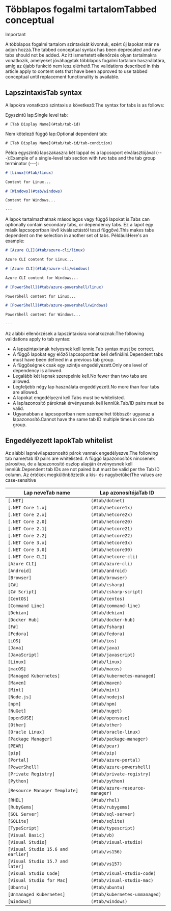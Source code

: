# <a name="tabbed-conceptual"></a><span data-ttu-id="d3477-101">Többlapos fogalmi tartalom</span><span class="sxs-lookup"><span data-stu-id="d3477-101">Tabbed conceptual</span></span>

> [!IMPORTANT]
> <span data-ttu-id="d3477-102">A többlapos fogalmi tartalom szintaxisát kivontuk, ezért új lapokat már ne adjon hozzá.</span><span class="sxs-lookup"><span data-stu-id="d3477-102">The tabbed conceptual syntax has been deprecated and new tabs should not be added.</span></span> <span data-ttu-id="d3477-103">Az itt ismertetett ellenőrzés olyan tartalmakra vonatkozik, amelyeket jóváhagytak többlapos fogalmi tartalom használatára, amíg az újabb funkció nem lesz elérhető.</span><span class="sxs-lookup"><span data-stu-id="d3477-103">The validations described in this article apply to content sets that have been approved to use tabbed conceptual until replacement functionality is available.</span></span>

## <a name="tab-syntax"></a><span data-ttu-id="d3477-104">Lapszintaxis</span><span class="sxs-lookup"><span data-stu-id="d3477-104">Tab syntax</span></span>

<span data-ttu-id="d3477-105">A lapokra vonatkozó szintaxis a következő:</span><span class="sxs-lookup"><span data-stu-id="d3477-105">The syntax for tabs is as follows:</span></span>

<span data-ttu-id="d3477-106">Egyszintű lap:</span><span class="sxs-lookup"><span data-stu-id="d3477-106">Single level tab:</span></span>

`# [Tab Display Name](#tab/tab-id)`

<span data-ttu-id="d3477-107">Nem kötelező függő lap:</span><span class="sxs-lookup"><span data-stu-id="d3477-107">Optional dependent tab:</span></span>

`# [Tab Display Name](#tab/tab-id/tab-condition)`

<span data-ttu-id="d3477-108">Példa egyszintű lapszakaszra két lappal és a lapcsoport elválasztójával (---):</span><span class="sxs-lookup"><span data-stu-id="d3477-108">Example of a single-level tab section with two tabs and the tab group terminator (---):</span></span>

```markdown
# [Linux](#tab/linux)

Content for Linux...

# [Windows](#tab/windows)

Content for Windows...

---
```

<span data-ttu-id="d3477-109">A lapok tartalmazhatnak másodlagos vagy függő lapokat is.</span><span class="sxs-lookup"><span data-stu-id="d3477-109">Tabs can optionally contain secondary tabs, or dependency tabs.</span></span> <span data-ttu-id="d3477-110">Ez a lapot egy másik lapcsoportban lévő kiválasztástól teszi függővé.</span><span class="sxs-lookup"><span data-stu-id="d3477-110">This makes tabs dependent on the selection in another set of tabs.</span></span> <span data-ttu-id="d3477-111">Például:</span><span class="sxs-lookup"><span data-stu-id="d3477-111">Here's an example:</span></span>

```markdown
# [Azure CLI](#tab/azure-cli/linux)

Azure CLI content for Linux...

# [Azure CLI](#tab/azure-cli/windows)

Azure CLI content for Windows...

# [PowerShell](#tab/azure-powershell/linux)

PowerShell content for Linux...

# [PowerShell](#tab/azure-powershell/windows)

PowerShell content for Windows...

---
```

<span data-ttu-id="d3477-112">Az alábbi ellenőrzések a lapszintaxisra vonatkoznak:</span><span class="sxs-lookup"><span data-stu-id="d3477-112">The following validations apply to tab syntax:</span></span>

- <span data-ttu-id="d3477-113">A lapszintaxisnak helyesnek kell lennie.</span><span class="sxs-lookup"><span data-stu-id="d3477-113">Tab syntax must be correct.</span></span>
- <span data-ttu-id="d3477-114">A függő lapokat egy előző lapcsoportban kell definiálni.</span><span class="sxs-lookup"><span data-stu-id="d3477-114">Dependent tabs must have been defined in a previous tab group.</span></span>
- <span data-ttu-id="d3477-115">A függőségnek csak egy szintje engedélyezett.</span><span class="sxs-lookup"><span data-stu-id="d3477-115">Only one level of dependency is allowed.</span></span>
- <span data-ttu-id="d3477-116">Legalább két lapnak szerepelnie kell.</span><span class="sxs-lookup"><span data-stu-id="d3477-116">No fewer than two tabs are allowed.</span></span>
- <span data-ttu-id="d3477-117">Legfeljebb négy lap használata engedélyezett.</span><span class="sxs-lookup"><span data-stu-id="d3477-117">No more than four tabs are allowed.</span></span>
- <span data-ttu-id="d3477-118">A lapokat engedélyezni kell.</span><span class="sxs-lookup"><span data-stu-id="d3477-118">Tabs must be whitelisted.</span></span>
- <span data-ttu-id="d3477-119">A lap/azonosító pároknak érvényesnek kell lenniük.</span><span class="sxs-lookup"><span data-stu-id="d3477-119">Tab/ID pairs must be valid.</span></span>
- <span data-ttu-id="d3477-120">Ugyanabban a lapcsoportban nem szerepelhet többször ugyanaz a lapazonosító.</span><span class="sxs-lookup"><span data-stu-id="d3477-120">Cannot have the same tab ID multiple times in one tab group.</span></span>

## <a name="tab-whitelist"></a><span data-ttu-id="d3477-121">Engedélyezett lapok</span><span class="sxs-lookup"><span data-stu-id="d3477-121">Tab whitelist</span></span>

<span data-ttu-id="d3477-122">Az alábbi lapnév/lapazonosító párok vannak engedélyezve.</span><span class="sxs-lookup"><span data-stu-id="d3477-122">The following tab name/tab ID pairs are whitelisted.</span></span> <span data-ttu-id="d3477-123">A függő lapazonosítók nincsenek párosítva, de a lapazonosító oszlop alapján érvényesnek kell lenniük.</span><span class="sxs-lookup"><span data-stu-id="d3477-123">Dependent tab IDs are not paired but must be valid per the Tab ID column.</span></span> <span data-ttu-id="d3477-124">Az értékek megkülönböztetik a kis- és nagybetűket</span><span class="sxs-lookup"><span data-stu-id="d3477-124">The values are case-sensitive</span></span>

|<span data-ttu-id="d3477-125">Lap neve</span><span class="sxs-lookup"><span data-stu-id="d3477-125">Tab name</span></span>              |<span data-ttu-id="d3477-126">Lap azonosítója</span><span class="sxs-lookup"><span data-stu-id="d3477-126">Tab ID</span></span>            |
|----------------------|------------------|
|`[.NET]`              |`(#tab/dotnet)`   |
|`[.NET Core 1.x]`     |`(#tab/netcore1x)`|
|`[.NET Core 2.x]`     |`(#tab/netcore2x)`|
|`[.NET Core 2.0]`     |`(#tab/netcore20)`|
|`[.NET Core 2.1]`     |`(#tab/netcore21)`|
|`[.NET Core 2.2]`     |`(#tab/netcore22)`|
|`[.NET Core 3.x]`     |`(#tab/netcore3x)`|
|`[.NET Core 3.0]`     |`(#tab/netcore30)`|
|`[.NET Core CLI]`     |`(#tab/netcore-cli)`|
|`[Azure CLI]`         |`(#tab/azure-cli)`|
|`[Android]`           |`(#tab/android)`  |
|`[Browser]`           |`(#tab/browser)`  |
|`[C#]`                |`(#tab/csharp)`   |
|`[C# Script]`         |`(#tab/csharp-script)`|
|`[CentOS]`            |`(#tab/centos)`|
|`[Command Line]`      |`(#tab/command-line)`|
|`[Debian]`            |`(#tab/debian)`|
|`[Docker Hub]`        |`(#tab/docker-hub)`|
|`[F#]`                |`(#tab/fsharp)`|
|`[Fedora]`            |`(#tab/fedora)`|
|`[iOS]`               |`(#tab/ios)`      |
|`[Java]`              |`(#tab/java)`|
|`[JavaScript]`        |`(#tab/javascript)`|
|`[Linux]`             |`(#tab/linux)`    |
|`[macOS]`             |`(#tab/macos)`    |
|`[Managed Kubernetes]`|`(#tab/kubernetes-managed)`|
|`[Maven]`             |`(#tab/maven)`|
|`[Mint]`              |`(#tab/mint)`|
|`[Node.js]`           |`(#tab/nodejs)`|
|`[npm]`               |`(#tab/npm)` |
|`[NuGet]`             |`(#tab/nuget)`|
|`[openSUSE]`          |`(#tab/opensuse)`|
|`[Other]`             |`(#tab/other)` |
|`[Oracle Linux]`      |`(#tab/oracle-linux)`|
|`[Package Manager]`   |`(#tab/package-manager)` |
|`[PEAR]`              |`(#tab/pear)`|
|`[pip]`               |`(#tab/pip)`|
|`[Portal]`            |`(#tab/azure-portal)`    |
|`[PowerShell]`        |`(#tab/azure-powershell)`|
|`[Private Registry]`  |`(#tab/private-registry)`|
|`[Python]`            |`(#tab/python)`|
|`[Resource Manager Template]`|`(#tab/azure-resource-manager)`|
|`[RHEL]`              |`(#tab/rhel)`|
|`[RubyGems]`          |`(#tab/rubygems)`|
|`[SQL Server]`        |`(#tab/sql-server)`|
|`[SQLite]`            |`(#tab/sqlite)`|
|`[TypeScript]`        |`(#tab/typescript)`|
|`[Visual Basic]`      |`(#tab/vb)` |
|`[Visual Studio]`     |`(#tab/visual-studio)`|
|`[Visual Studio 15.6 and earlier]`|`(#tab/vs156)`|
|`[Visual Studio 15.7 and later]`  |`(#tab/vs157)`|
|`[Visual Studio Code]`            |`(#tab/visual-studio-code)`|
|`[Visual Studio for Mac]`         |`(#tab/visual-studio-mac)`|
|`[Ubuntu]`                        |`(#tab/ubuntu)`|
|`[Unmanaged Kubernetes]`          |`(#tab/kubernetes-unmanaged)`|
|`[Windows]`   |`(#tab/windows)`   |